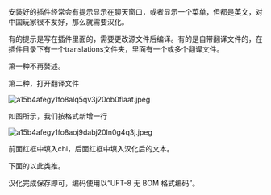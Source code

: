 安装好的插件经常会有提示显示在聊天窗口，或者显示一个菜单，但都是英文，对中国玩家很不友好，那么就需要汉化。

有的提示是写在插件里面的，需要更改源文件后编译。有的是自带翻译文件的，在插件目录下有一个translations文件夹，里面有一个或多个翻译文件。

第一种不再赘述。

第二种，打开翻译文件

![a15b4afegy1fo8alq5qv3j20ob0flaat.jpeg](http://img.juihsin.wang/images/eb81cca8c1ce13050d0d25bf8d18aba8776c72a7.jpeg)

如图所示，我们按格式新增一行

![a15b4afegy1fo8aoj9dabj20ln0g4q3j.jpeg](http://img.juihsin.wang/images/82b5ecb1ef16d72c2f51d4ace9b00c23247e7c23.jpeg)

前面红框中填入chi，后面红框中填入汉化后的文本。

下面的以此类推。

汉化完成保存即可，编码使用以“UFT-8 无 BOM 格式编码”。
<!-- ##{"timestamp":1518017049}## -->